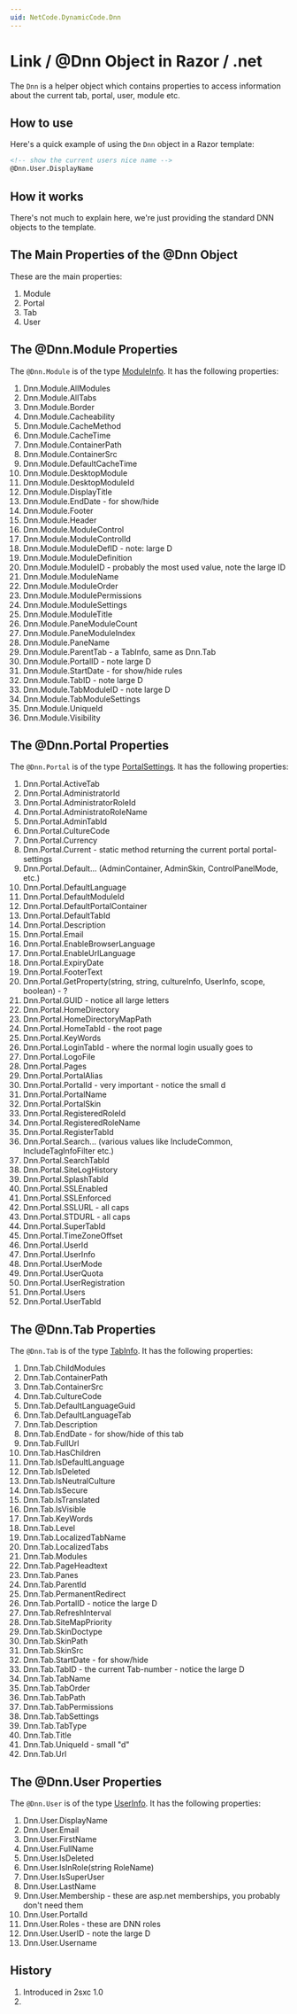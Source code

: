 ```yaml
---
uid: NetCode.DynamicCode.Dnn
---
```

# Link / @Dnn Object in Razor / .net

The `Dnn` is a helper object which contains properties to access information about the current tab, portal, user, module etc.


## How to use

Here's a quick example of using the `Dnn` object in a Razor template: 

```html
<!-- show the current users nice name -->
@Dnn.User.DisplayName
```

## How it works
There's not much to explain here, we're just providing the standard DNN objects to the template.


## The Main Properties of the @Dnn Object
These are the main properties:

1. Module  
2. Portal
3. Tab
4. User

## The @Dnn.Module Properties
The `@Dnn.Module` is of the type [ModuleInfo](https://www.dnndocs.com/api/DotNetNuke.Entities.Modules.ModuleInfo.html). It has the following properties:

1.	Dnn.Module.AllModules
2.	Dnn.Module.AllTabs
3.	Dnn.Module.Border
4.	Dnn.Module.Cacheability
5.	Dnn.Module.CacheMethod
6.	Dnn.Module.CacheTime
7.	Dnn.Module.ContainerPath
8.	Dnn.Module.ContainerSrc
9.	Dnn.Module.DefaultCacheTime
10.	Dnn.Module.DesktopModule
11.	Dnn.Module.DesktopModuleId
12.	Dnn.Module.DisplayTitle
13.	Dnn.Module.EndDate - for show/hide
14.	Dnn.Module.Footer
15.	Dnn.Module.Header
16.	Dnn.Module.ModuleControl
17.	Dnn.Module.ModuleControlId
18.	Dnn.Module.ModuleDefID -  note: large D
19.	Dnn.Module.ModuleDefinition
20.	Dnn.Module.ModuleID - probably the most used value, note the large ID
21.	Dnn.Module.ModuleName
22.	Dnn.Module.ModuleOrder
23.	Dnn.Module.ModulePermissions
24.	Dnn.Module.ModuleSettings
25.	Dnn.Module.ModuleTitle
26.	Dnn.Module.PaneModuleCount
27.	Dnn.Module.PaneModuleIndex
28.	Dnn.Module.PaneName
29.	Dnn.Module.ParentTab - a TabInfo, same as Dnn.Tab
30.	Dnn.Module.PortalID - note large D
31.	Dnn.Module.StartDate - for show/hide rules
32.	Dnn.Module.TabID - note large D
33.	Dnn.Module.TabModuleID - note large D
34.	Dnn.Module.TabModuleSettings
35.	Dnn.Module.UniqueId
36.	Dnn.Module.Visibility



## The @Dnn.Portal Properties
The `@Dnn.Portal` is of the type [PortalSettings](https://www.dnndocs.com/api/DotNetNuke.Entities.Portals.PortalInfo.html). It has the following properties:

1.	Dnn.Portal.ActiveTab
2.	Dnn.Portal.AdministratorId
3.	Dnn.Portal.AdministratorRoleId
4.	Dnn.Portal.AdministratoRoleName
5.	Dnn.Portal.AdminTabId
6.	Dnn.Portal.CultureCode
7.	Dnn.Portal.Currency
8.	Dnn.Portal.Current - static method returning the current portal portal-settings
9.	Dnn.Portal.Default... (AdminContainer, AdminSkin, ControlPanelMode, etc.)
10.	Dnn.Portal.DefaultLanguage
11.	Dnn.Portal.DefaultModuleId
12.	Dnn.Portal.DefaultPortalContainer
13.	Dnn.Portal.DefaultTabId
14.	Dnn.Portal.Description
15.	Dnn.Portal.Email
16.	Dnn.Portal.EnableBrowserLanguage
17.	Dnn.Portal.EnableUrlLanguage
18.	Dnn.Portal.ExpiryDate
19.	Dnn.Portal.FooterText
20.	Dnn.Portal.GetProperty(string, string, cultureInfo, UserInfo, scope, boolean) - ?
21.	Dnn.Portal.GUID - notice all large letters
22.	Dnn.Portal.HomeDirectory
23.	Dnn.Portal.HomeDirectoryMapPath
24.	Dnn.Portal.HomeTabId - the root page
25.	Dnn.Portal.KeyWords
26.	Dnn.Portal.LoginTabId - where the normal login usually goes to
27.	Dnn.Portal.LogoFile
28.	Dnn.Portal.Pages
29.	Dnn.Portal.PortalAlias
30.	Dnn.Portal.PortalId - very important - notice the small d
31.	Dnn.Portal.PortalName
32.	Dnn.Portal.PortalSkin
33.	Dnn.Portal.RegisteredRoleId
34.	Dnn.Portal.RegisteredRoleName
35.	Dnn.Portal.RegisterTabId
36.	Dnn.Portal.Search... (various values like IncludeCommon, IncludeTagInfoFilter etc.)
37.	Dnn.Portal.SearchTabId
38.	Dnn.Portal.SiteLogHistory
39.	Dnn.Portal.SplashTabId
40.	Dnn.Portal.SSLEnabled
41.	Dnn.Portal.SSLEnforced
42.	Dnn.Portal.SSLURL - all caps
43.	Dnn.Portal.STDURL - all caps
44.	Dnn.Portal.SuperTabId
45.	Dnn.Portal.TimeZoneOffset
46.	Dnn.Portal.UserId
47.	Dnn.Portal.UserInfo
48.	Dnn.Portal.UserMode
49.	Dnn.Portal.UserQuota
50.	Dnn.Portal.UserRegistration
51.	Dnn.Portal.Users
52.	Dnn.Portal.UserTabId


## The @Dnn.Tab Properties
The `@Dnn.Tab` is of the type [TabInfo](https://www.dnndocs.com/api/DotNetNuke.Entities.Tabs.TabInfo.html). It has the following properties:

1.	Dnn.Tab.ChildModules
2.	Dnn.Tab.ContainerPath
3.	Dnn.Tab.ContainerSrc
4.	Dnn.Tab.CultureCode
5.	Dnn.Tab.DefaultLanguageGuid
6.	Dnn.Tab.DefaultLanguageTab
7.	Dnn.Tab.Description
8.	Dnn.Tab.EndDate - for show/hide of this tab
9.	Dnn.Tab.FullUrl
10.	Dnn.Tab.HasChildren
11.	Dnn.Tab.IsDefaultLanguage
12.	Dnn.Tab.IsDeleted
13.	Dnn.Tab.IsNeutralCulture
14.	Dnn.Tab.IsSecure
15.	Dnn.Tab.IsTranslated
16.	Dnn.Tab.IsVisible
17.	Dnn.Tab.KeyWords
18.	Dnn.Tab.Level
19.	Dnn.Tab.LocalizedTabName
20.	Dnn.Tab.LocalizedTabs
21.	Dnn.Tab.Modules
22.	Dnn.Tab.PageHeadtext
23.	Dnn.Tab.Panes
24.	Dnn.Tab.ParentId
25.	Dnn.Tab.PermanentRedirect
26.	Dnn.Tab.PortalID - notice the large D
27.	Dnn.Tab.RefreshInterval
28.	Dnn.Tab.SiteMapPriority
29.	Dnn.Tab.SkinDoctype
30.	Dnn.Tab.SkinPath
31.	Dnn.Tab.SkinSrc
32.	Dnn.Tab.StartDate - for show/hide
33.	Dnn.Tab.TabID - the current Tab-number - notice the large D
34.	Dnn.Tab.TabName
35.	Dnn.Tab.TabOrder
36.	Dnn.Tab.TabPath
37.	Dnn.Tab.TabPermissions
38.	Dnn.Tab.TabSettings
39.	Dnn.Tab.TabType
40.	Dnn.Tab.Title
41.	Dnn.Tab.UniqueId - small "d"
42.	Dnn.Tab.Url


## The @Dnn.User Properties
The `@Dnn.User` is of the type [UserInfo](https://www.dnndocs.com/api/DotNetNuke.Entities.Users.UserInfo.html). It has the following properties:

1.	Dnn.User.DisplayName
2.	Dnn.User.Email
3.	Dnn.User.FirstName
4.	Dnn.User.FullName
5.	Dnn.User.IsDeleted
6.	Dnn.User.IsInRole(string RoleName)
7.	Dnn.User.IsSuperUser
8.	Dnn.User.LastName
9.	Dnn.User.Membership - these are asp.net memberships, you probably don't need them
10.	Dnn.User.PortalId
11.	Dnn.User.Roles - these are DNN roles
12.	Dnn.User.UserID - note the large D
13.	Dnn.User.Username



## History
1. Introduced in 2sxc 1.0
2. 



